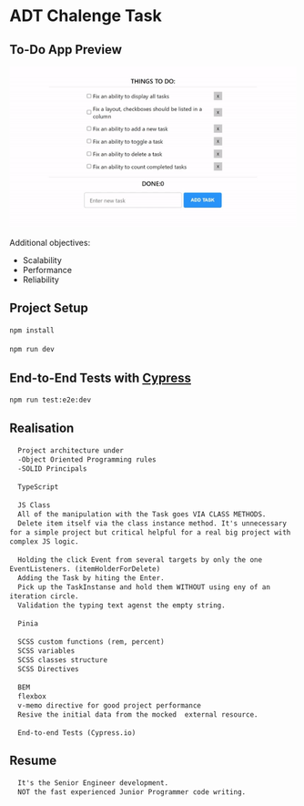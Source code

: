 # ADT Chalenge Task

## To-Do App Preview

![Chalenge Task](/src/assets/data/task.gif "Chalenge Task")

Additional objectives:
- Scalability
- Performance
- Reliability


## Project Setup

```sh
npm install

npm run dev
```


## End-to-End Tests with [Cypress](https://www.cypress.io/)

```sh
npm run test:e2e:dev
```

## Realisation

      Project architecture under
      -Object Oriented Programming rules
      -SOLID Principals

      TypeScript
      
      JS Class
      All of the manipulation with the Task goes VIA CLASS METHODS.
      Delete item itself via the class instance method. It's unnecessary for a simple project but critical helpful for a real big project with complex JS logic.
            
      Holding the click Event from several targets by only the one EventListeners. (itemHolderForDelete)
      Adding the Task by hiting the Enter.
      Pick up the TaskInstanse and hold them WITHOUT using eny of an iteration circle.
      Validation the typing text agenst the empty string.
      
      Pinia
      
      SCSS custom functions (rem, percent)
      SCSS variables
      SCSS classes structure
      SCSS Directives
      
      BEM
      flexbox
      v-memo directive for good project performance
      Resive the initial data from the mocked  external resource.
      
      End-to-end Tests (Cypress.io)


 ## Resume

      It's the Senior Engineer development. 
      NOT the fast experienced Junior Programmer code writing.
    


